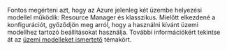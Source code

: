 Fontos megérteni azt, hogy az Azure jelenleg két üzembe helyezési modellel működik: Resource Manager és klasszikus. Mielőtt elkezdené a konfigurációt, győződjön meg arról, hogy a használni kívánt üzemi modellhez tartozó beállításokat használja. További információkért tekintse át az [üzemi modelleket ismertető](../articles/resource-manager-deployment-model.md) témakört.

